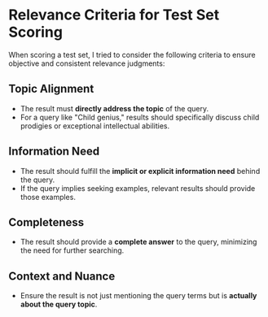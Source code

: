 # Relevance Criteria for Test Set Scoring

When scoring a test set, I tried to consider the following criteria to ensure objective and consistent relevance judgments:

## Topic Alignment
- The result must **directly address the topic** of the query.
- For a query like "Child genius," results should specifically discuss child prodigies or exceptional intellectual abilities.

## Information Need
- The result should fulfill the **implicit or explicit information need** behind the query.
- If the query implies seeking examples, relevant results should provide those examples.

## Completeness
- The result should provide a **complete answer** to the query, minimizing the need for further searching.

## Context and Nuance
- Ensure the result is not just mentioning the query terms but is **actually about the query topic**.